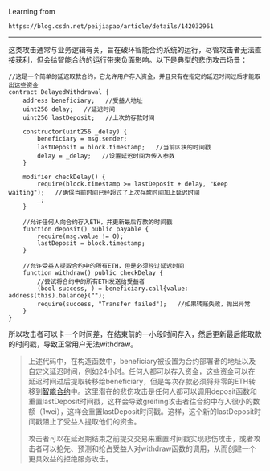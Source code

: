 Learning from

```
https://blog.csdn.net/peijiapao/article/details/142032961
```

---

这类攻击通常与业务逻辑有关，旨在破环智能合约系统的运行，尽管攻击者无法直接获利，但会给智能合约的运行带来负面影响。以下是典型的悲伤攻击场景：

```solidity
//这是一个简单的延迟取款合约，它允许用户存入资金，并且只有在指定的延迟时间过后才能取出这些资金
contract DelayedWithdrawal {
    address beneficiary;   //受益人地址
    uint256 delay;   //延迟时间
    uint256 lastDeposit;   //上次的存款时间
 
    constructor(uint256 _delay) {
        beneficiary = msg.sender;   
        lastDeposit = block.timestamp;   //当前区块的时间戳
        delay = _delay;   //设置延迟时间为传入参数
    }
 
    modifier checkDelay() {
        require(block.timestamp >= lastDeposit + delay, "Keep waiting");   //确保当前时间已经超过了上次存款时间加上延迟时间
        _;
    }
 
    //允许任何人向合约存入ETH，并更新最后存款的时间戳
    function deposit() public payable {
        require(msg.value != 0);
        lastDeposit = block.timestamp;
    }
 
    //允许受益人提取合约中的所有ETH，但是必须经过延迟时间
    function withdraw() public checkDelay {
        //尝试将合约中的所有ETH发送给受益者
        (bool success, ) = beneficiary.call{value: address(this).balance}("");
        require(success, "Transfer failed");   //如果转账失败，抛出异常
    }
}
```



所以攻击者可以卡一个时间差，在结束前的一小段时间存入，然后更新最后能取款的时间戳，导致正常用户无法withdraw。

> 上述代码中，在构造函数中，beneficiary被设置为合约部署者的地址以及自定义延迟时间，例如24小时。任何人都可以存入资金，这些资金可以在延迟时间过后提取转移给beneficiary，但是每次存款必须将非零的ETH转移到[智能合约](https://so.csdn.net/so/search?q=智能合约&spm=1001.2101.3001.7020)中。这里潜在的悲伤攻击是任何人都可以调用deposit函数和重置lastDeposit时间戳，这样会导致greifing攻击者往合约中存入很小的数额（1wei），这样会重置lastDeposit时间戳。这样，这个新的lastDeposit时间戳阻止了受益人提取他们的资金。
>
>  攻击者可以在延迟期结束之前提交交易来重置时间戳实现悲伤攻击，或者攻击者可以抢先、预测和抢占受益人对withdraw函数的调用，从而创建一个更具效益的拒绝服务攻击。